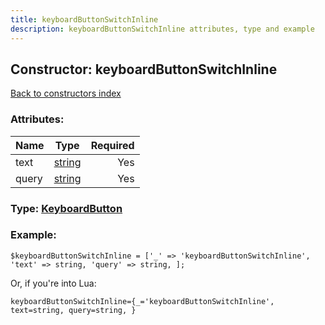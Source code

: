 ```yaml
---
title: keyboardButtonSwitchInline
description: keyboardButtonSwitchInline attributes, type and example
---
```

## Constructor: keyboardButtonSwitchInline  
[Back to constructors index](index.md)



### Attributes:

| Name     |    Type       | Required |
|----------|:-------------:|---------:|
|text|[string](../types/string.md) | Yes|
|query|[string](../types/string.md) | Yes|



### Type: [KeyboardButton](../types/KeyboardButton.md)


### Example:

```
$keyboardButtonSwitchInline = ['_' => 'keyboardButtonSwitchInline', 'text' => string, 'query' => string, ];
```  

Or, if you're into Lua:  


```
keyboardButtonSwitchInline={_='keyboardButtonSwitchInline', text=string, query=string, }

```


